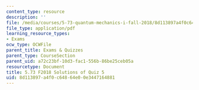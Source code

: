 ```yaml
---
content_type: resource
description: ''
file: /media/courses/5-73-quantum-mechanics-i-fall-2018/8d113897a4f0c64864e00e3447164881_MIT5_73F18_quiz5_soln.pdf
file_type: application/pdf
learning_resource_types:
- Exams
ocw_type: OCWFile
parent_title: Exams & Quizzes
parent_type: CourseSection
parent_uid: a72c23bf-10d3-fac1-556b-86be25ceb05a
resourcetype: Document
title: 5.73 F2018 Solutions of Quiz 5
uid: 8d113897-a4f0-c648-64e0-0e3447164881
---
```

